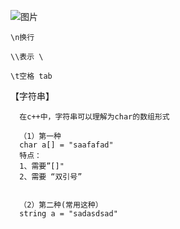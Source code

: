 ![图片](https://user-images.githubusercontent.com/38878365/192458451-1c5c453e-5a6c-4f32-a0a0-3642558ea0ea.png)

    \n换行

    \\表示 \

    \t空格 tab



【字符串】
    
      在c++中，字符串可以理解为char的数组形式

      （1）第一种
      char a[] = "saafafad"
      特点：
      1、需要”[]"
      2、需要 “双引号”


      （2）第二种(常用这种）
      string a = "sadasdsad"

    
    
    
    
